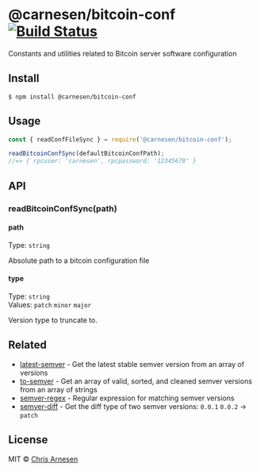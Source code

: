 # @carnesen/bitcoin-conf [![Build Status](https://travis-ci.org/carnesen/bitcoin-conf.svg?branch=master)](https://travis-ci.org/carnesen/bitcoin-conf)

Constants and utilities related to Bitcoin server software configuration

## Install

```
$ npm install @carnesen/bitcoin-conf
```

## Usage

```js
const { readConfFileSync } = require('@carnesen/bitcoin-conf');

readBitcoinConfSync(defaultBitcoinConfPath);
//=> { rpcuser: 'carnesen', rpcpassword: '12345678' }
```


## API

### readBitcoinConfSync(path)

#### path

Type: `string`

Absolute path to a bitcoin configuration file

#### type

Type: `string`<br>
Values: `patch` `minor` `major`

Version type to truncate to.


## Related

- [latest-semver](https://github.com/sindresorhus/latest-semver) - Get the latest stable semver version from an array of versions
- [to-semver](https://github.com/sindresorhus/to-semver) - Get an array of valid, sorted, and cleaned semver versions from an array of strings
- [semver-regex](https://github.com/sindresorhus/semver-regex) - Regular expression for matching semver versions
- [semver-diff](https://github.com/sindresorhus/semver-diff) - Get the diff type of two semver versions: `0.0.1` `0.0.2` → `patch`


## License

MIT © [Chris Arnesen](https://www.carnesen.com)